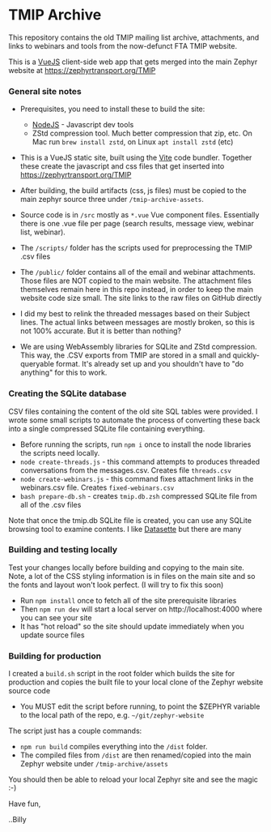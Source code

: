 # TMIP Archive

This repository contains the old TMIP mailing list archive, attachments, and links to webinars and
tools from the now-defunct FTA TMIP website.

This is a [VueJS](https://vuejs.org) client-side web app that gets merged into the
main Zephyr website at https://zephyrtransport.org/TMIP

### General site notes

- Prerequisites, you need to install these to build the site:

  - [NodeJS](https://nodejs.org) - Javascript dev tools
  - ZStd compression tool. Much better compression that zip, etc.
    On Mac run `brew install zstd`, on Linux `apt install zstd` (etc)

- This is a VueJS static site, built using the [Vite](https://vitejs.dev) code bundler. Together these
  create the javascript and css files that get inserted into https://zephyrtransport.org/TMIP

- After building, the build artifacts (css, js files) must be copied to the main zephyr source three under
  `/tmip-archive-assets`.

- Source code is in `/src` mostly as `*.vue`  Vue component files. Essentially there is one .vue file
  per page (search results, message view, webinar list, webinar).

- The `/scripts/` folder has the scripts used for preprocessing the TMIP .csv files

- The `/public/` folder contains all of the email and webinar attachments. Those files are NOT copied
  to the main website. The attachment files themselves remain here in this repo instead,
  in order to keep the main website code size small. The site links to the raw files on GitHub directly

- I did my best to relink the threaded messages based on their Subject lines. The actual links
  between messages are mostly broken, so this is not 100% accurate. But it is better than nothing?

- We are using WebAssembly libraries for SQLite and ZStd compression. This way, the
  .CSV exports from TMIP are stored in a small and quickly-queryable format. It's already set up and
  you shouldn't have to "do anything" for this to work.


### Creating the SQLite database

CSV files containing the content of the old site SQL tables were provided. I wrote some small scripts
to automate the process of converting these back into a single compressed SQLite file containing everything.

- Before running the scripts, run `npm i` once to install the node libraries the scripts need locally.
- `node create-threads.js` - this command attempts to produces threaded conversations from the messages.csv. Creates file `threads.csv`
- `node create-webinars.js` - this command fixes attachment links in the webinars.csv file. Creates `fixed-webinars.csv`
- `bash prepare-db.sh` - creates `tmip.db.zsh` compressed SQLite file from all of the .csv files

Note that once the tmip.db SQLite file is created, you can use any SQLite browsing tool to examine contents.
I like [Datasette](https://datasette.io) but there are many


### Building and testing locally

Test your changes locally before building and copying to the main site. Note, a lot of the CSS
styling information is in files on the main site and so the fonts and layout won't look perfect.
(I will try to fix this soon)

- Run `npm install` once to fetch all of the site prerequisite libraries
- Then `npm run dev` will start a local server on http://localhost:4000 where you can see your site
- It has "hot reload" so the site should update immediately when you update source files


### Building for production

I created a `build.sh` script in the root folder which builds the site for production and
copies the built file to your local clone of the Zephyr website source code

- You MUST edit the script before running, to point the $ZEPHYR variable to the local path of the repo,
  e.g. `~/git/zephyr-website`

The script just has a couple commands:

- `npm run build` compiles everything into the `/dist` folder.
- The compiled files from `/dist` are then renamed/copied into the main Zephyr website under `/tmip-archive/assets`

You should then be able to reload your local Zephyr site and see the magic :-)

Have fun,

..Billy
